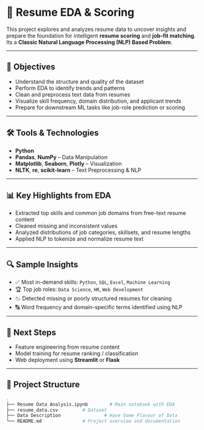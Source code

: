 # 🧠 Resume EDA & Scoring

This project explores and analyzes resume data to uncover insights and prepare the foundation for intelligent **resume scoring** and **job-fit matching**. Its a **Classic Natural Language Processing (NLP) Based Problem**.

---

## 📌 Objectives

- Understand the structure and quality of the dataset  
- Perform EDA to identify trends and patterns  
- Clean and preprocess text data from resumes  
- Visualize skill frequency, domain distribution, and applicant trends  
- Prepare for downstream ML tasks like job-role prediction or scoring

---

## 🛠️ Tools & Technologies

- **Python**
- **Pandas**, **NumPy** – Data Manipulation  
- **Matplotlib**, **Seaborn**, **Plotly** – Visualization  
- **NLTK**, **re**, **scikit-learn** – Text Preprocessing & NLP  

---

## 📊 Key Highlights from EDA

- Extracted top skills and common job domains from free-text resume content  
- Cleaned missing and inconsistent values  
- Analyzed distributions of job categories, skillsets, and resume lengths  
- Applied NLP to tokenize and normalize resume text  

---

## 🔍 Sample Insights

- ✅ Most in-demand skills: `Python`, `SQL`, `Excel`, `Machine Learning`
- 🏆 Top job roles: `Data Science`, `HR`, `Web Development`
- 📉 Detected missing or poorly structured resumes for cleaning
- 🔠 Word frequency and domain-specific terms identified using NLP

---

## 🚀 Next Steps

- Feature engineering from resume content  
- Model training for resume ranking / classification  
- Web deployment using **Streamlit** or **Flask**

---

## 📁 Project Structure

```bash
.
├── Resume Data Analysis.ipynb        # Main notebook with EDA
├── resume_data.csv         # Dataset 
├── Data Description                # Have Some Flavour of Data
└── README.md               # Project overview and documentation

